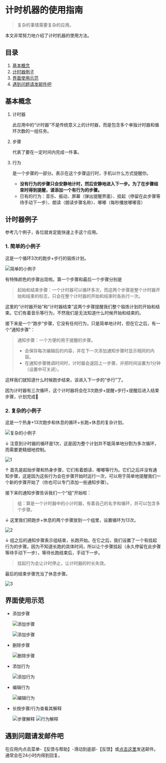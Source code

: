 # 计时机器的使用指南

> 复杂的事情需要复杂的应用。

本文非常努力地介绍了计时机器的使用方法。

## 目录

1. [基本概念](#基本概念)
1. [计时器例子](#计时器例子)
1. [界面使用示范](#界面使用示范)
1. [遇到问题请发邮件吧](#遇到问题请发邮件吧)

## 基本概念

1. 计时器

    此应用中的“计时器”不是传统意义上的计时器，而是包含多个单独计时器和循环次数的一组任务。

1. 步骤

    代表了要在一定时间内完成一件事。

1. 行为

    是一个步骤的一部分。表示在这个步骤运行时，手机以什么方式提醒你。

    - **没有行为的步骤只会安静地计时，然后安静地进入下一步。为了在步骤结束时得到提醒，请添加一个有行为的步骤。**
    - 已有的行为：音乐、振动、屏幕（弹出提醒界面）、挂起（停留在此步骤等待手动下一步）、朗读（朗读步骤名称）、嘟嘟（每秒播放嘟嘟音）

## 计时器例子

参考几个例子，各位就肯定能快速上手这个应用。

### 1. 简单的小例子

这是一个循环3次的跑步+步行的锻炼计划。

![简单的小例子](zh/simple-timer.webp)

有特殊颜色的步骤出现啦。第一个步骤和最后一个步骤分别是

> 起始和结束步骤：一个计时器可以循环多次，而这两个步骤是整个计时器开始和结束的标志，只会在整个计时器的开始和结束时各执行一次。

这里的“计时器开始”和“计时器结束”这两个步骤提醒我们整个锻炼计划的开始和结束。它们有着音乐等行为，不然我们是无法知道什么时候开始和结束的。

接下来是一个“跑步”步骤，它没有任何行为，只是简单地计时，但在它之后，有一个“通知步骤”：

> 通知步骤：一个方便的用于提醒的步骤。
> - 会保存每次编辑后的内容，并在下一次添加通知步骤时显示相同的内容。
> - 在通知步骤微调时间时，计时器会退回上一步骤，并把时间设置为1分钟（设置中可关闭）。

这样我们就知道什么时候跑步结束，该进入下一步的“步行”了。

因为计时器有三次循环，这个计时器将会在3次跑步+提醒+步行+提醒后进入结束步骤，计划完成🎉

### 2. 复杂的小例子

这是一个热身+13次跑步和休息的循环+长跑+休息的复杂计划。

![复杂的小例子](zh/complex-timer.webp)

↓ 注意到计时器的循环是1次，这是因为整个计划并不能简单地分割为多次循环，而需要更精细地控制。

![1](zh/complex-timer1.webp)

↑ 首先是起始步骤和热身步骤，它们有着朗读、嘟嘟等行为。它们之后并没有通知步骤，这是因为这些行为会在步骤开始时运行一次，可以用于简单地提醒我们一个新的步骤开始了（你也可以专门添加一些通知步骤）。

接下来的通知步骤告诉我们一个“组"开始啦：

> 组：算是一个计时器中的小计时器，有着自己的名字和循环，并可以包含多个步骤。

↓ 这里我们把跑步+休息的两个步骤放到一个组里，设置循环为13次。

![2](zh/complex-timer2.webp)

↓ 组之后的通知步骤表示组结束，长跑开始。在它之后，我们设置了一个有挂起行为的步骤。因为不知道长跑的具体时间，所以让个步骤挂起（永久停留在此步骤等待手动下一步），等待长跑结束后，手动下一步。

> 挂起行为会让计时停止，让计时器的时长失效。

最后的结束步骤充当了休息步骤。

![3](zh/complex-timer3.webp)

## 界面使用示范

- 添加步骤

    ![添加步骤](zh/add-step1.webp)

    ![添加步骤](zh/add-step2.webp)

- 删除步骤

    ![删除步骤](zh/remove-step.webp)

- 添加行为

    ![添加行为](zh/add-behavior.webp)

- 编辑行为

    ![编辑行为](zh/edit-behavior.webp)

- 长按步骤/行为查看其解释

    ![步骤解释](zh/tooltip1.webp)
    ![行为解释](zh/tooltip2.webp)

## 遇到问题请发邮件吧

在应用内点击菜单-【反馈与帮助】-滑动到底部-【反馈】或[点击这里](mailto:ligrsidfd@gmail.com)发送邮件。通常会在24小时内得到回复。
